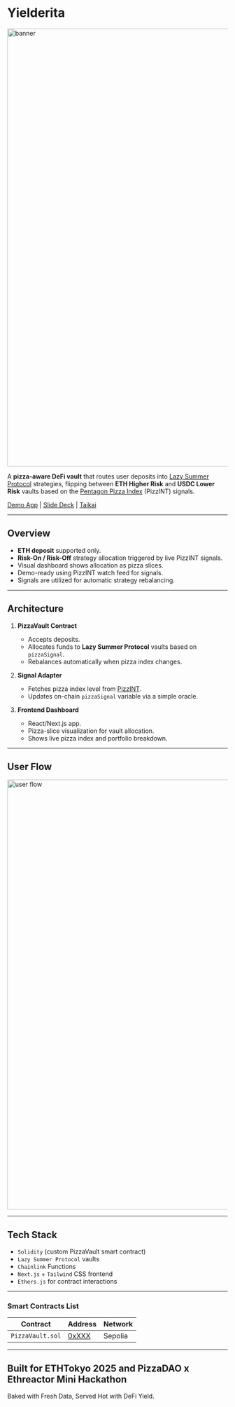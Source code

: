 # Yielderita
<img width="3000" height="1000" alt="banner" src="https://github.com/user-attachments/assets/161d2898-2de5-4923-a6b4-3bca20f80862" />

A **pizza-aware DeFi vault** that routes user deposits into [Lazy Summer Protocol](https://summer.fi) strategies, flipping between **ETH Higher Risk** and **USDC Lower Risk** vaults based on the [Pentagon Pizza Index](https://pizzint.watch) (PizzINT) signals.

[Demo App]() | [Slide Deck]() | [Taikai]()

---

## Overview

- **ETH deposit** supported only.
- **Risk-On / Risk-Off** strategy allocation triggered by live PizzINT signals.
- Visual dashboard shows allocation as pizza slices.
- Demo-ready using PizzINT watch feed for signals.
- Signals are utilized for automatic strategy rebalancing.

---

## Architecture

1. **PizzaVault Contract**
   - Accepts deposits.
   - Allocates funds to **Lazy Summer Protocol** vaults based on `pizzaSignal`.
   - Rebalances automatically when pizza index changes.

2. **Signal Adapter**
   - Fetches pizza index level from [PizzINT](https://www.pizzint.watch/).
   - Updates on-chain `pizzaSignal` variable via a simple oracle.

3. **Frontend Dashboard**
   - React/Next.js app.
   - Pizza-slice visualization for vault allocation.
   - Shows live pizza index and portfolio breakdown.
  
---

## User Flow
<img width="1512" height="982" alt="user flow" src="https://github.com/user-attachments/assets/2294d3ce-ad19-4597-b944-8c5258f718d7" />

---

## Tech Stack

- `Solidity` (custom PizzaVault smart contract)
- `Lazy Summer Protocol` vaults
- `Chainlink` Functions
- `Next.js` + `Tailwind` CSS frontend
- `Ethers.js` for contract interactions

---

### Smart Contracts List

| Contract | Address | Network |
|----------|---------|---------|
| `PizzaVault.sol` | [0xXXX]() | Sepolia |

---

## Built for ETHTokyo 2025 and PizzaDAO x Ethreactor Mini Hackathon

Baked with Fresh Data, Served Hot with DeFi Yield.
